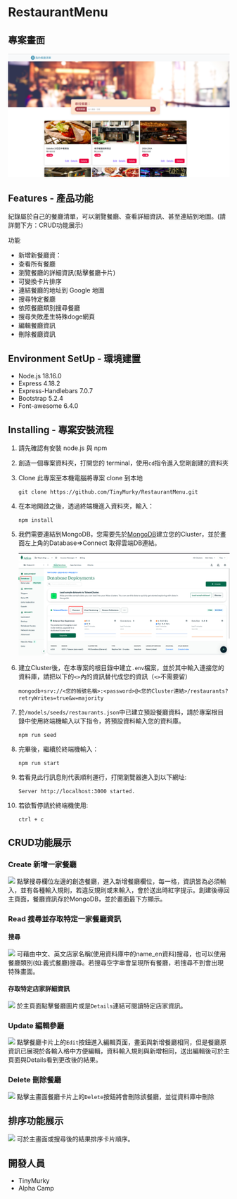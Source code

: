 # RestaurantMenu

## 專案畫面
![](./public/image/demo.png)

## Features - 產品功能

紀錄屬於自己的餐廳清單，可以瀏覽餐廳、查看詳細資訊、甚至連結到地圖。(請詳閱下方：CRUD功能展示)

功能
- 新增新餐廳資：
- 查看所有餐廳
- 瀏覽餐廳的詳細資訊(點擊餐廳卡片)
- 可變換卡片排序
- 連結餐廳的地址到 Google 地圖
- 搜尋特定餐廳
- 依照餐廳類別搜尋餐廳
- 搜尋失敗產生特殊doge網頁
- 編輯餐廳資訊
- 刪除餐廳資訊

## Environment SetUp - 環境建置
- Node.js 18.16.0
- Express 4.18.2
- Express-Handlebars 7.0.7
- Bootstrap 5.2.4
- Font-awesome 6.4.0

## Installing - 專案安裝流程

1. 請先確認有安裝 node.js 與 npm
2. 創造一個專案資料夾，打開您的 terminal，使用`cd`指令進入您剛創建的資料夾
3. Clone 此專案至本機電腦將專案 clone 到本地
    ```
    git clone https://github.com/TinyMurky/RestaurantMenu.git
    ```
4. 在本地開啟之後，透過終端機進入資料夾，輸入：
    ```
    npm install
    ```
5. 我們需要連結到MongoDB，您需要先於[MongoDB](https://www.mongodb.com/)建立您的Cluster，並於畫面左上角的Database=>Connect 取得雲端DB連結。

    ![](./public/image/MongoDB_cloud_demo.png)
6. 建立Cluster後，在本專案的根目錄中建立`.env`檔案，並於其中輸入連接您的資料庫，請把以下的`<>`內的資訊替代成您的資訊（`<>`不需要留）
    ```
    mongodb+srv://<您的帳號名稱>:<password>@<您的Cluster連結>/restaurants?retryWrites=true&w=majority
    ```
7. 於`/models/seeds/restaurants.json`中已建立預設餐廳資料，請於專案根目錄中使用終端機輸入以下指令，將預設資料輸入您的資料庫。
    ```
    npm run seed
    ```

8. 完畢後，繼續於終端機輸入：
    ```
    npm run start
    ```
9. 若看見此行訊息則代表順利運行，打開瀏覽器進入到以下網址:
    ```
    Server http://localhost:3000 started.
    ```
10. 若欲暫停請於終端機使用:
    ```
    ctrl + c
    ```

## CRUD功能展示
### Create 新增一家餐廳
![](./public/image/CRUD_Create.gif)
點擊搜尋欄位左邊的創造餐廳，進入新增餐廳欄位，每一格，資訊皆為必須輸入，並有各種輸入規則，若違反規則或未輸入，會於送出時紅字提示。創建後導回主頁面，餐廳資訊存於MongoDB，並於畫面最下方顯示。

### Read 搜尋並存取特定一家餐廳資訊
#### 搜尋
![](./public/image/CRUD_Search.gif)
可藉由中文、英文店家名稱(使用資料庫中的name_en資料)搜尋，也可以使用餐廳類別(如:義式餐廳)搜尋。若搜尋空字串會呈現所有餐廳，若搜尋不到會出現特殊畫面。

#### 存取特定店家詳細資訊
![](./public/image/CRUD_Read.gif)
於主頁面點擊餐廳圖片或是`Details`連結可閱讀特定店家資訊。

### Update 編輯參廳
![](./public/image/CRUD_Edit.gif)
點擊餐廳卡片上的`Edit`按鈕進入編輯頁面，畫面與新增餐廳相同，但是餐廳原資訊已展現於各輸入格中方便編輯，資料輸入規則與新增相同，送出編輯後可於主頁面與Details看到更改後的結果。

### Delete 刪除餐廳
![](./public/image/CRUD_Delete.gif)
點擊主畫面餐廳卡片上的`Delete`按鈕將會刪除該餐廳，並從資料庫中刪除

## 排序功能展示
![](./public/image/Sort.gif)
可於主畫面或搜尋後的結果排序卡片順序。
## 開發人員
- TinyMurky
- Alpha Camp

